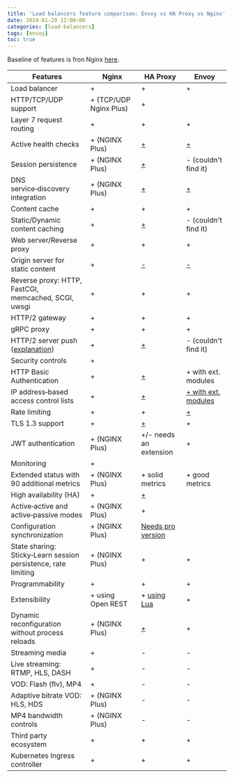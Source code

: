 ```yaml
---
title: 'Load balancers feature comparison: Envoy vs HA Proxy vs Nginx'
date: 2024-01-20 12:00:00
categories: [load-balancers]
tags: [envoy]
toc: true
---
```


Baseline of features is fron Nginx [here](https://www.nginx.com/products/nginx/).

| Features                                                                                              | Nginx                   | HA Proxy                                                                                                                                               | Envoy                                                                                                          |
|-------------------------------------------------------------------------------------------------------|-------------------------|--------------------------------------------------------------------------------------------------------------------------------------------------------|----------------------------------------------------------------------------------------------------------------|
| Load balancer                                                                                         | +                       | +                                                                                                                                                      | +                                                                                                              |
| HTTP/TCP/UDP support                                                                                  | \+ (TCP/UDP Nginx Plus) | +                                                                                                                                                      |
| Layer 7 request routing                                                                               | +                       | +                                                                                                                                                      | +                                                                                                              |
| Active health checks                                                                                  | \+ (NGINX Plus)         | [\+](https://www.haproxy.com/blog/using-haproxy-as-an-api-gateway-part-3-health-checks/)                                                               | [\+](https://www.envoyproxy.io/docs/envoy/latest/intro/arch_overview/upstream/health_checking#health-checking) |
| Session persistence                                                                                   | \+ (NGINX Plus)         | [\+](https://www.haproxy.com/blog/load-balancing-affinity-persistence-sticky-sessions-what-you-need-to-know/)                                          | \- (couldn't find it)                                                                                          |
| DNS service‑discovery integration                                                                     | \+ (NGINX Plus)         | [\+](https://www.haproxy.com/blog/haproxy-on-docker-swarm-load-balancing-and-dns-service-discovery/)                                                   | [\+](https://www.envoyproxy.io/learn/service-discovery)                                                        |
| Content cache                                                                                         | +                       | +                                                                                                                                                      | +                                                                                                              |
| Static/Dynamic content caching                                                                        | +                       | [\+](https://www.haproxy.com/documentation/aloha/9-5/traffic-management/lb-layer7/caching-small-objects/)                                              | \- (couldn't find it)                                                                                          |
| Web server/Reverse proxy                                                                              | +                       | +                                                                                                                                                      | +                                                                                                              |
| Origin server for static content                                                                      | \+                      | [\-](https://webmasters.stackexchange.com/questions/109942/haproxy-as-web-server)                                                                      | [\- ](https://github.com/envoyproxy/envoy/issues/4325)                                                         |
| Reverse proxy: HTTP, FastCGI,<br/> memcached, SCGI, uwsgi                                             | +                       | +                                                                                                                                                      | +                                                                                                              |
| HTTP/2 gateway                                                                                        | +                       | +                                                                                                                                                      | +                                                                                                              |
| gRPC proxy                                                                                            | +                       | +                                                                                                                                                      | +                                                                                                              |
| HTTP/2 server push ([explanation](https://www.smashingmagazine.com/2017/04/guide-http2-server-push/)) | +                       | [\+ ](https://www.haproxy.com/blog/haproxy-1-9-has-arrived/#early-hints-http-103)                                                                      | \- (couldn't find it)                                                                                          |
| Security controls                                                                                     | +                       |                                                                                                                                                        |                                                                                                                |
| HTTP Basic Authentication                                                                             | +                       | [\+](https://serverfault.com/questions/239749/possible-to-add-basic-http-access-authentication-via-haproxy)                                            | \+ with ext. modules                                                                                           |
| IP address‑based access control lists                                                                 | +                       | [\+](https://www.haproxy.com/blog/introduction-to-haproxy-acls/)                                                                                       | [\+ with ext. modules](https://istio.io/docs/tasks/policy-enforcement/denial-and-list/)                        |
| Rate limiting                                                                                         | +                       | +                                                                                                                                                      | [\+](https://istio.io/docs/tasks/policy-enforcement/rate-limiting/)                                            |
| TLS 1.3 support                                                                                       | +                       | [\+](https://www.haproxy.com/documentation/aloha/9-5/traffic-management/lb-layer7/tls/)                                                                | +                                                                                                              |
| JWT authentication                                                                                    | \+ (NGINX Plus)         | +/- needs <br/> an extension                                                                                                                           | +                                                                                                              |
| Monitoring                                                                                            | +                       |                                                                                                                                                        |                                                                                                                |
| Extended status with <br/>90 additional metrics                                                            | \+ (NGINX Plus)         | \+ solid metrics                                                                                                                                       | \+ good metrics                                                                                                |
| High availability (HA)                                                                                | +                       | [\+](https://www.digitalocean.com/community/tutorials/how-to-set-up-highly-available-haproxy-servers-with-keepalived-and-floating-ips-on-ubuntu-14-04) |                                                                                                                |
| Active‑active and <br/>active‑passive modes                                                                | \+ (NGINX Plus)         | +                                                                                                                                                      |                                                                                                                |
| Configuration synchronization                                                                         | \+ (NGINX Plus)         | [Needs pro version](https://www.haproxy.com/documentation/aloha/7-5/system-configuration/cluster/synchronization/)                                     |                                                                                                                |
| State sharing: Sticky‑Learn session <br/> persistence, rate limiting                                  | \+ (NGINX Plus)         | +                                                                                                                                                      | +                                                                                                              |
| Programmability                                                                                       | +                       | +                                                                                                                                                      | +                                                                                                              |
| Extensibility                                                                                         | \+ using Open REST      | \+ [using Lua](https://www.haproxy.com/blog/5-ways-to-extend-haproxy-with-lua/)                                                                        | +                                                                                                              |
| Dynamic reconfiguration <br/> without process reloads                                                      | \+ (NGINX Plus)         | [\+](https://github.com/reincubate/haproxy-dynamic-weight/blob/master/set-lb-weight.py)                                                                | \+                                                                                                             |
| Streaming media                                                                                       | +                       | \-                                                                                                                                                     | \-                                                                                                             |
| Live streaming: RTMP, HLS, DASH                                                                       | +                       | \-                                                                                                                                                     | \-                                                                                                             |
| VOD: Flash (flv), MP4                                                                                 | +                       | \-                                                                                                                                                     | \-                                                                                                             |
| Adaptive bitrate VOD: HLS, HDS                                                                        | \+ (NGINX Plus)         | \-                                                                                                                                                     | \-                                                                                                             |
| MP4 bandwidth controls                                                                                | \+ (NGINX Plus)         | \-                                                                                                                                                     | \-                                                                                                             |
| Third party ecosystem                                                                                 | +                       | +                                                                                                                                                      | +                                                                                                              |
| Kubernetes Ingress controller                                                                         | +                       | +                                                                                                                                                      | +                                                                                                              |
